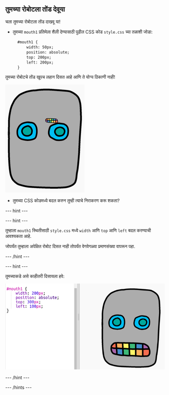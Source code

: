 ## तुमच्या रोबोटला तोंड देवूया

चला तुमच्या रोबोटला तोंड दाखवू या!

- तुमच्या `mouth1` प्रतिमेला शैली देण्यासाठी पुढील CSS कोड `style.css` च्या तळाशी जोडा:
    
        #mouth1 {
            width: 50px;
            position: absolute;
            top: 200px;
            left: 200px;
        }
        

तुमच्या रोबोटचे तोंड खूपच लहान दिसत आहे आणि ते योग्य ठिकाणी नाही!

![screenshot](images/robot-mouth.png)

- तुमच्या CSS कोडमध्ये बदल करुन तुम्ही त्याचे निराकरण करू शकता?

\--- hint \---

\--- hint \---

तुम्हाला `mouth1` स्थितीसाठी `style.css` मध्ये `width` आणि `top` आणि `left` बदल करण्याची आवश्यकता आहे.

जोपर्यंत तुम्हाला अपेक्षित रोबोट दिसत नाही तोपर्यंत वेगवेगळ्या प्रमाणसंख्या वापरून पहा.

\--- /hint \---

\--- hint \---

तुमच्याकडे असे काहीतरी दिसायला हवे:

![screenshot](images/robot-mouth-code.png)

\--- /hint \---

\--- /hints \---